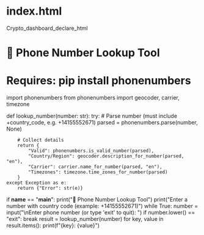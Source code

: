 # index.html
Crypto_dashboard_declare_html
# 📱 Phone Number Lookup Tool
# Requires: pip install phonenumbers

import phonenumbers
from phonenumbers import geocoder, carrier, timezone

def lookup_number(number: str):
    try:
        # Parse number (must include +country_code, e.g. +14155552671)
        parsed = phonenumbers.parse(number, None)
        
        # Collect details
        return {
            "Valid": phonenumbers.is_valid_number(parsed),
            "Country/Region": geocoder.description_for_number(parsed, "en"),
            "Carrier": carrier.name_for_number(parsed, "en"),
            "Timezones": timezone.time_zones_for_number(parsed)
        }
    except Exception as e:
        return {"Error": str(e)}

if __name__ == "__main__":
    print("📱 Phone Number Lookup Tool")
    print("Enter a number with country code (example: +14155552671)")
    while True:
        number = input("\nEnter phone number (or type 'exit' to quit): ")
        if number.lower() == "exit":
            break
        result = lookup_number(number)
        for key, value in result.items():
            print(f"{key}: {value}")
